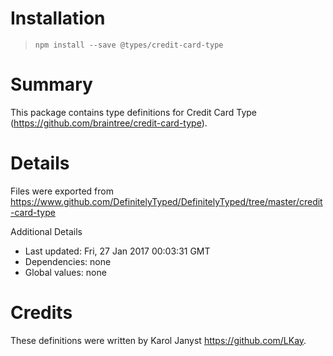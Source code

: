 # Installation
> `npm install --save @types/credit-card-type`

# Summary
This package contains type definitions for Credit Card Type (https://github.com/braintree/credit-card-type).

# Details
Files were exported from https://www.github.com/DefinitelyTyped/DefinitelyTyped/tree/master/credit-card-type

Additional Details
 * Last updated: Fri, 27 Jan 2017 00:03:31 GMT
 * Dependencies: none
 * Global values: none

# Credits
These definitions were written by Karol Janyst <https://github.com/LKay>.
